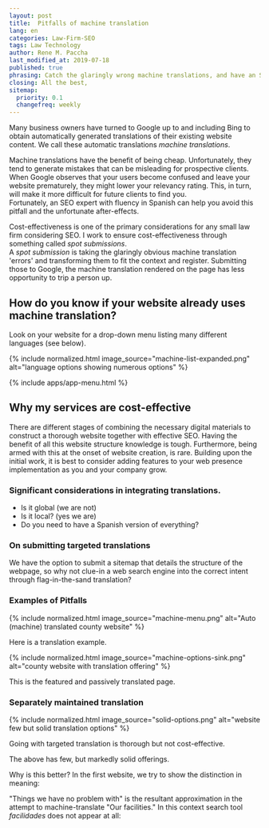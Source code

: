 ```yaml
---
layout: post
title:  Pitfalls of machine translation
lang: en
categories: Law-Firm-SEO
tags: Law Technology
author: Rene M. Paccha
last_modified_at: 2019-07-18
published: true
phrasing: Catch the glaringly wrong machine translations, and have an SEO (as translator) submit those to relevant search engines.
closing: All the best,
sitemap:
  priority: 0.1
  changefreq: weekly
---
```


Many business owners have turned to Google up to and including Bing to obtain automatically generated translations of their existing website content. We call these automatic translations _machine translations_.

Machine translations have the benefit of being cheap. Unfortunately, they tend to generate mistakes that can be misleading for prospective clients. When Google observes that your users become confused and leave your website prematurely, they might lower your relevancy rating.
This, in turn, will make it more difficult for future clients to find you.  
Fortunately, an SEO expert with fluency in Spanish can help you avoid this pitfall and the unfortunate after-effects.

Cost-effectiveness is one of the primary considerations for any small law firm considering SEO.
I work to ensure cost-effectiveness through something called _spot submissions_.  
A _spot submission_ is taking the glaringly obvious machine translation 'errors' and transforming them to fit the context and register.  Submitting those to Google, the machine translation rendered on the page has less opportunity to trip a person up.

## How do you know if your website already uses machine translation?

Look on your website for a drop-down menu listing many different languages (see below).


<div class="row">
  <div class='col s12 m9 l6'>
    <picture>
      {% include normalized.html image_source="machine-list-expanded.png" alt="language options showing numerous options" %}
    </picture>
  </div>
</div>

{% include apps/app-menu.html %}

## Why my services are cost-effective

There are different stages of combining the necessary digital materials to construct a thorough website together with effective SEO. Having the benefit of all this website structure knowledge is tough.  Furthermore, being armed with this at the onset of website creation, is rare. Building upon the initial work, it is best to consider adding features to your web presence implementation as you and your company grow.

### Significant considerations in integrating translations.

- Is it global (we are not)
- Is it local? (yes we are)
- Do you need to have a Spanish version of everything?

### On submitting targeted translations

We have the option to submit a sitemap that details the structure of the webpage, so why not clue-in a web search engine into the correct intent through flag-in-the-sand translation?

### Examples of Pitfalls

<div class="row">
    <div class="col s12 m7">
      <div class="card horizontal ">
        <div class="card-image">
          <picture>
            {% include normalized.html image_source="machine-menu.png" alt="Auto (machine) translated county website" %}
          </picture>
        </div>
        <div class="card-content">
          <p>Here is a translation example.</p>
        </div>
      </div>
    </div>
   </div>

 <div class="row">
     <div class="col s12 m7">
       <div class="card horizontal ">
         <div class="card-image">
           <picture>
             {% include normalized.html image_source="machine-options-sink.png" alt="county website with translation offering" %}
           </picture>
         </div>
         <div class="card-content">
           <p>This is the featured and passively translated page.</p>
         </div>
       </div>
     </div>
   </div>


### Separately maintained translation

<div class="row">
    <div class="col s12 m7">
      <div class="card small ">
        <div class="card-image">
          <picture>
            {% include normalized.html image_source="solid-options.png" alt="website few but solid translation options" %}
          </picture>
        </div>
        <div class="card-content">
          <p>Going with targeted translation is thorough but not cost-effective.</p>
        </div>
      </div>
    </div>
  </div>

The above has few, but markedly solid offerings.  

Why is this better?  In the first website, we try to show the distinction in meaning:

"Things we have no problem with" is the resultant approximation in the attempt to machine-translate "Our facilities."
In this context search tool *facilidades* does not appear at all:
